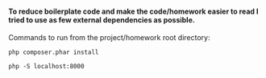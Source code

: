 #### To reduce boilerplate code and make the code/homework easier to read I tried to use as few external dependencies as possible.

Commands to run from the project/homework root directory:
```
php composer.phar install
```
```
php -S localhost:8000
```

